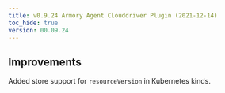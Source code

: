 ```yaml
---
title: v0.9.24 Armory Agent Clouddriver Plugin (2021-12-14)
toc_hide: true
version: 00.09.24
---
```


## Improvements

Added store support for `resourceVersion` in Kubernetes kinds.
